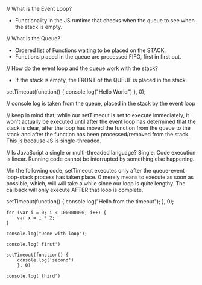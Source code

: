 // What is the Event Loop?
- Functionality in the JS runtime that checks when the queue to see when the stack is empty.

// What is the Queue?
- Ordered list of Functions waiting to be placed on the STACK.
- Functions placed in the queue are processed FIFO, first in first out.

// How do the event loop and the queue work with the stack?
- If the stack is empty, the FRONT of the QUEUE is placed in the stack.

setTimeout(function() {
	console.log("Hello World")
	}, 0);

// console log is taken from the queue, placed in the stack by the event loop

// keep in mind that, while our setTimeout is set to execute immediately, it won't actually be executed until after the event loop has determined that the stack is clear, after the loop has moved the function from the queue to the stack and after the function has been processed/removed from the stack. This is because JS is single-threaded.

// Is JavaScript a single or multi-threaded language?
Single. Code execution is linear. Running code cannot be interrupted by something else happening.

//In the following code, setTimeout executes only after the queue-event loop-stack process has taken place. 0 merely means to execute as soon as possible, which, will will take a while since our loop is quite lengthy. The callback will only execute AFTER that loop is complete.

setTimeout(function() {
	console.log("Hello from the timeout");
	}, 0);

	for (var i = 0; i < 100000000; i++) {
		var x = i * 2;
	}

	console.log("Done with loop");

	console.log('first')

	setTimeout(function() {
		console.log('second')
		}, 0)

	console.log('third')

